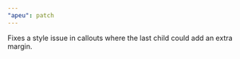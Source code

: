 ```yaml
---
"apeu": patch
---
```


Fixes a style issue in callouts where the last child could add an extra margin.

